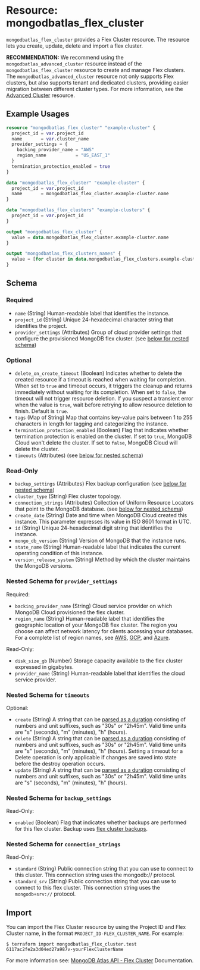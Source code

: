 # Resource: mongodbatlas_flex_cluster

`mongodbatlas_flex_cluster` provides a Flex Cluster resource. The resource lets you create, update, delete and import a flex cluster.

**RECOMMENDATION:** We recommend using the `mongodbatlas_advanced_cluster` resource instead of the `mongodbatlas_flex_cluster` resource to create and manage Flex clusters. The `mongodbatlas_advanced_cluster` resource not only supports Flex clusters, but also supports tenant and dedicated clusters, providing easier migration between different cluster types. For more information, see the [Advanced Cluster](https://registry.terraform.io/providers/mongodb/mongodbatlas/latest/docs/resources/advanced_cluster) resource.

## Example Usages

```terraform
resource "mongodbatlas_flex_cluster" "example-cluster" {
  project_id = var.project_id
  name       = var.cluster_name
  provider_settings = {
    backing_provider_name = "AWS"
    region_name           = "US_EAST_1"
  }
  termination_protection_enabled = true
}

data "mongodbatlas_flex_cluster" "example-cluster" {
  project_id = var.project_id
  name       = mongodbatlas_flex_cluster.example-cluster.name
}

data "mongodbatlas_flex_clusters" "example-clusters" {
  project_id = var.project_id
}

output "mongodbatlas_flex_cluster" {
  value = data.mongodbatlas_flex_cluster.example-cluster.name
}

output "mongodbatlas_flex_clusters_names" {
  value = [for cluster in data.mongodbatlas_flex_clusters.example-clusters.results : cluster.name]
}
```

<!-- schema generated by tfplugindocs -->
## Schema

### Required

- `name` (String) Human-readable label that identifies the instance.
- `project_id` (String) Unique 24-hexadecimal character string that identifies the project.
- `provider_settings` (Attributes) Group of cloud provider settings that configure the provisioned MongoDB flex cluster. (see [below for nested schema](#nestedatt--provider_settings))

### Optional

- `delete_on_create_timeout` (Boolean) Indicates whether to delete the created resource if a timeout is reached when waiting for completion. When set to `true` and timeout occurs, it triggers the cleanup and returns immediately without waiting for its completion. When set to `false`, the timeout will not trigger resource deletion. If you suspect a transient error when the value is `true`, wait before retrying to allow resource deletion to finish. Default is `true`.
- `tags` (Map of String) Map that contains key-value pairs between 1 to 255 characters in length for tagging and categorizing the instance.
- `termination_protection_enabled` (Boolean) Flag that indicates whether termination protection is enabled on the cluster. If set to `true`, MongoDB Cloud won't delete the cluster. If set to `false`, MongoDB Cloud will delete the cluster.
- `timeouts` (Attributes) (see [below for nested schema](#nestedatt--timeouts))

### Read-Only

- `backup_settings` (Attributes) Flex backup configuration (see [below for nested schema](#nestedatt--backup_settings))
- `cluster_type` (String) Flex cluster topology.
- `connection_strings` (Attributes) Collection of Uniform Resource Locators that point to the MongoDB database. (see [below for nested schema](#nestedatt--connection_strings))
- `create_date` (String) Date and time when MongoDB Cloud created this instance. This parameter expresses its value in ISO 8601 format in UTC.
- `id` (String) Unique 24-hexadecimal digit string that identifies the instance.
- `mongo_db_version` (String) Version of MongoDB that the instance runs.
- `state_name` (String) Human-readable label that indicates the current operating condition of this instance.
- `version_release_system` (String) Method by which the cluster maintains the MongoDB versions.

<a id="nestedatt--provider_settings"></a>
### Nested Schema for `provider_settings`

Required:

- `backing_provider_name` (String) Cloud service provider on which MongoDB Cloud provisioned the flex cluster.
- `region_name` (String) Human-readable label that identifies the geographic location of your MongoDB flex cluster. The region you choose can affect network latency for clients accessing your databases. For a complete list of region names, see [AWS](https://docs.atlas.mongodb.com/reference/amazon-aws/#std-label-amazon-aws), [GCP](https://docs.atlas.mongodb.com/reference/google-gcp/), and [Azure](https://docs.atlas.mongodb.com/reference/microsoft-azure/).

Read-Only:

- `disk_size_gb` (Number) Storage capacity available to the flex cluster expressed in gigabytes.
- `provider_name` (String) Human-readable label that identifies the cloud service provider.


<a id="nestedatt--timeouts"></a>
### Nested Schema for `timeouts`

Optional:

- `create` (String) A string that can be [parsed as a duration](https://pkg.go.dev/time#ParseDuration) consisting of numbers and unit suffixes, such as "30s" or "2h45m". Valid time units are "s" (seconds), "m" (minutes), "h" (hours).
- `delete` (String) A string that can be [parsed as a duration](https://pkg.go.dev/time#ParseDuration) consisting of numbers and unit suffixes, such as "30s" or "2h45m". Valid time units are "s" (seconds), "m" (minutes), "h" (hours). Setting a timeout for a Delete operation is only applicable if changes are saved into state before the destroy operation occurs.
- `update` (String) A string that can be [parsed as a duration](https://pkg.go.dev/time#ParseDuration) consisting of numbers and unit suffixes, such as "30s" or "2h45m". Valid time units are "s" (seconds), "m" (minutes), "h" (hours).


<a id="nestedatt--backup_settings"></a>
### Nested Schema for `backup_settings`

Read-Only:

- `enabled` (Boolean) Flag that indicates whether backups are performed for this flex cluster. Backup uses [flex cluster backups](https://www.mongodb.com/docs/atlas/backup/cloud-backup/flex-cluster-backup/).


<a id="nestedatt--connection_strings"></a>
### Nested Schema for `connection_strings`

Read-Only:

- `standard` (String) Public connection string that you can use to connect to this cluster. This connection string uses the mongodb:// protocol.
- `standard_srv` (String) Public connection string that you can use to connect to this flex cluster. This connection string uses the `mongodb+srv://` protocol.

## Import 
You can import the Flex Cluster resource by using the Project ID and Flex Cluster name, in the format `PROJECT_ID-FLEX_CLUSTER_NAME`. For example:
```
$ terraform import mongodbatlas_flex_cluster.test 6117ac2fe2a3d04ed27a987v-yourFlexClusterName
```

For more information see: [MongoDB Atlas API - Flex Cluster](https://www.mongodb.com/docs/atlas/reference/api-resources-spec/#tag/Flex-Clusters/operation/createFlexcluster) Documentation.
